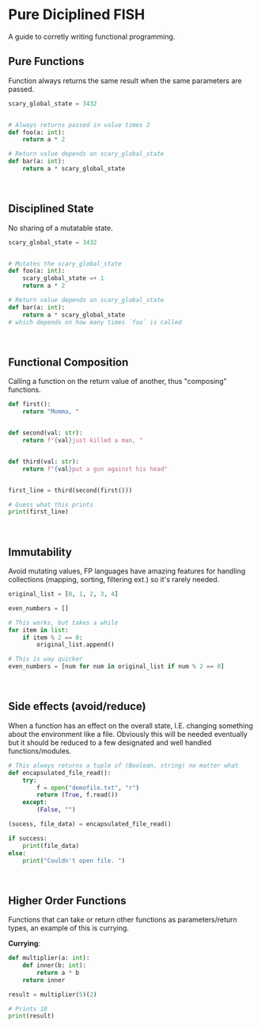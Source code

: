 # Pure Diciplined FISH

A guide to corretly writing functional programming. 


## Pure Functions

Function always returns the same result when the same parameters are passed.

```python
scary_global_state = 3432


# Always returns passed in value times 2
def foo(a: int):
    return a * 2

# Return value depends on scary_global_state
def bar(a: int):
    return a * scary_global_state
```

<br />

## Disciplined State

No sharing of a mutatable state.

```python
scary_global_state = 3432


# Mutates the scary_global_state 
def foo(a: int):
    scary_global_state =+ 1
    return a * 2

# Return value depends on scary_global_state
def bar(a: int):
    return a * scary_global_state
# which depends on how many times `foo` is called
```

<br />

## Functional Composition

Calling a function on the return value of another, thus "composing" functions. 

```python
def first():
    return "Momma, "


def second(val: str):
    return f"{val}just killed a man, "


def third(val: str):
    return f"{val}put a gun against his head"


first_line = third(second(first()))

# Guess what this prints
print(first_line)
```

<br />

## Immutability

Avoid mutating values, FP languages have amazing features for handling
collections (mapping, sorting, filtering ext.) so it's rarely needed.  

```python
original_list = [0, 1, 2, 3, 4]

even_numbers = []

# This works, but takes a while
for item in list:
    if item % 2 == 0:
        original_list.append()

# This is way quicker
even_numbers = [num for num in original_list if num % 2 == 0]
```

<br />

## Side effects (avoid/reduce)

When a function has an effect on the overall state, I.E. changing 
something about the environment like a file. Obviously this will be needed
eventually but it should be reduced to a few designated and well handled 
functions/modules. 

```python
# This always returns a tuple of (Boolean, string) no matter what 
def encapsulated_file_read():
    try:
        f = open("demofile.txt", "r")
        return (True, f.read())
    except:
        (False, "")

(sucess, file_data) = encapsulated_file_read()

if success:
    print(file_data)
else:
    print("Couldn't open file. ")

```

<br />

## Higher Order Functions

Functions that can take or return other functions as parameters/return types,
an example of this is currying. 

__Currying__:
```python
def multiplier(a: int):
    def inner(b: int):
        return a * b
    return inner

result = multiplier(5)(2)

# Prints 10
print(result)
```

